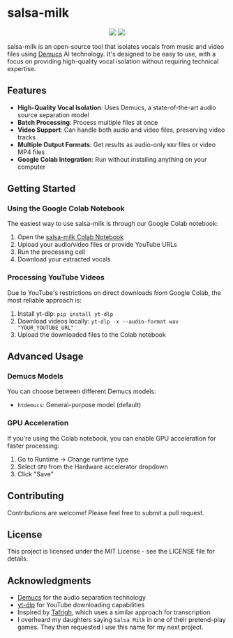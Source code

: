 # salsa-milk

<div align="center">
  <img src="https://wakatime.com/badge/user/a0b906ce-b8e7-4463-8bce-383238df6d4b/project/34209350-45ec-493e-bf98-27ecff0b4caa.svg" />
  <a href="https://tafrigh.ieasybooks.com" target="_blank"><img src="https://colab.research.google.com/assets/colab-badge.svg" /></a>
</div>

salsa-milk is an open-source tool that isolates vocals from music and video files using [Demucs](https://github.com/facebookresearch/demucs) AI technology. It's designed to be easy to use, with a focus on providing high-quality vocal isolation without requiring technical expertise.

## Features

- **High-Quality Vocal Isolation**: Uses Demucs, a state-of-the-art audio source separation model
- **Batch Processing**: Process multiple files at once
- **Video Support**: Can handle both audio and video files, preserving video tracks
- **Multiple Output Formats**: Get results as audio-only `WAV` files or video MP4 files
- **Google Colab Integration**: Run without installing anything on your computer

## Getting Started

### Using the Google Colab Notebook

The easiest way to use salsa-milk is through our Google Colab notebook:

1. Open the [salsa-milk Colab Notebook](https://colab.research.google.com/github/ragaeeb/salsa-milk/blob/main/salsa-milk.ipynb)
2. Upload your audio/video files or provide YouTube URLs
3. Run the processing cell
4. Download your extracted vocals

### Processing YouTube Videos

Due to YouTube's restrictions on direct downloads from Google Colab, the most reliable approach is:

1. Install yt-dlp: `pip install yt-dlp`
2. Download videos locally: `yt-dlp -x --audio-format wav "YOUR_YOUTUBE_URL"`
3. Upload the downloaded files to the Colab notebook

## Advanced Usage

### Demucs Models

You can choose between different Demucs models:

- `htdemucs`: General-purpose model (default)

### GPU Acceleration

If you're using the Colab notebook, you can enable GPU acceleration for faster processing:

1. Go to Runtime → Change runtime type
2. Select `GPU` from the Hardware accelerator dropdown
3. Click "Save"

## Contributing

Contributions are welcome! Please feel free to submit a pull request.

## License

This project is licensed under the MIT License - see the LICENSE file for details.

## Acknowledgments

- [Demucs](https://github.com/facebookresearch/demucs) for the audio separation technology
- [yt-dlp](https://github.com/yt-dlp/yt-dlp) for YouTube downloading capabilities
- Inspired by [Tafrigh](https://github.com/ieasybooks/tafrigh), which uses a similar approach for transcription
- I overheard my daughters saying `Salsa Milk` in one of their pretend-play games. They then requested I use this name for my next project.
